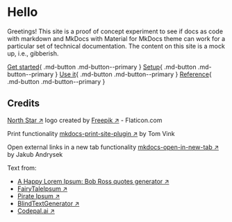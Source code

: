# Hello

Greetings! This site is a proof of concept experiment to see if docs as code with markdown and MkDocs with Material for MkDocs theme can work for a particular set of technical documentation. The content on this site is a mock up, i.e., gibberish.

[Get started](quickstart/index.md){ .md-button .md-button--primary }
[Setup](configure/index.md){ .md-button .md-button--primary  }
[Use it](howto/index.md){ .md-button .md-button--primary }
[Reference](reference/index.md){ .md-button .md-button--primary }

## Credits

[North Star ↗](https://www.flaticon.com/free-icon/north-star_1747942) logo created by [Freepik ↗](https://www.flaticon.com/authors/freepik) - Flaticon.com

Print functionality [mkdocs-print-site-plugin ↗](https://github.com/timvink/mkdocs-print-site-plugin) by Tom Vink

Open external links in a new tab functionality [mkdocs-open-in-new-tab ↗](https://github.com/JakubAndrysek/mkdocs-open-in-new-tab) by Jakub Andrysek

Text from:

* [A Happy Lorem Ipsum: Bob Ross quotes generator ↗](https://www.bobrosslipsum.com/)
* [FairyTaleIpsum ↗](https://fairytaleipsum.com/)
* [Pirate Ipsum ↗](https://pirateipsum.me/)
* [BlindTextGenerator ↗](https://www.blindtextgenerator.com/lorem-ipsum)
* [Codepal.ai ↗](https://codepal.ai/)
